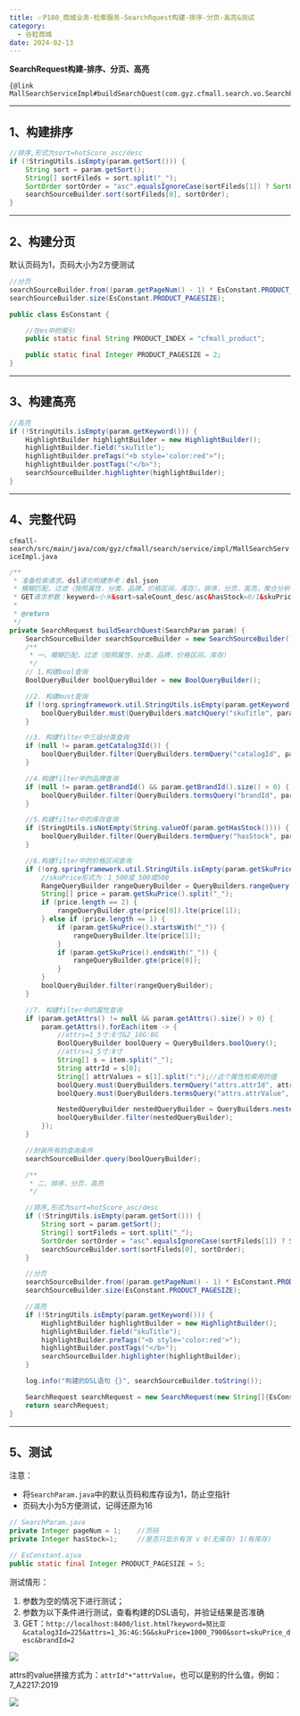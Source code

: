 ```yaml
---
title: ✅P180_商城业务-检索服务-SearchRquest构建-排序-分页-高亮&测试
category:
  - 谷粒商城
date: 2024-02-13
---
```


<!-- more -->

**SearchRequest构建-排序、分页、高亮**

```
{@link MallSearchServiceImpl#buildSearchQuest(com.gyz.cfmall.search.vo.SearchParam)}
```

---

## 1、构建排序

```java
//排序,形式为sort=hotScore_asc/desc
if (!StringUtils.isEmpty(param.getSort())) {
    String sort = param.getSort();
    String[] sortFileds = sort.split("_");
    SortOrder sortOrder = "asc".equalsIgnoreCase(sortFileds[1]) ? SortOrder.ASC : SortOrder.DESC;
    searchSourceBuilder.sort(sortFileds[0], sortOrder);
}
```

---

## 2、构建分页

默认页码为1，页码大小为2方便测试

```java
//分页
searchSourceBuilder.from((param.getPageNum() - 1) * EsConstant.PRODUCT_PAGESIZE);
searchSourceBuilder.size(EsConstant.PRODUCT_PAGESIZE);
```

```java
public class EsConstant {

    //在es中的索引
    public static final String PRODUCT_INDEX = "cfmall_product";

    public static final Integer PRODUCT_PAGESIZE = 2;
}
```

---

## 3、构建高亮

```java
//高亮
if (!StringUtils.isEmpty(param.getKeyword())) {
    HighlightBuilder highlightBuilder = new HighlightBuilder();
    highlightBuilder.field("skuTitle");
    highlightBuilder.preTags("<b style='color:red'>");
    highlightBuilder.postTags("</b>");
    searchSourceBuilder.highlighter(highlightBuilder);
}
```

---

## 4、完整代码

`cfmall-search/src/main/java/com/gyz/cfmall/search/service/impl/MallSearchServiceImpl.java`

```java
/**
 * 准备检索请求。dsl语句构建参考：dsl.json
 * 模糊匹配，过滤（按照属性，分类，品牌，价格区间，库存），排序，分页，高亮，聚合分析
 * GET请求参数：keyword=小米&sort=saleCount_desc/asc&hasStock=0/1&skuPrice=400_1900&brandId=1&catalog3Id=1&attrs=1_3G:4G:5G&attrs=2_骁龙845&attrs=4_高清屏
 *
 * @return
 */
private SearchRequest buildSearchQuest(SearchParam param) {
    SearchSourceBuilder searchSourceBuilder = new SearchSourceBuilder();
    /**
     * 一、模糊匹配，过滤（按照属性，分类，品牌，价格区间，库存）
     */
    // 1.构建bool查询
    BoolQueryBuilder boolQueryBuilder = new BoolQueryBuilder();

    //2. 构建must查询
    if (!org.springframework.util.StringUtils.isEmpty(param.getKeyword())) {
        boolQueryBuilder.must(QueryBuilders.matchQuery("skuTitle", param.getKeyword()));
    }

    //3. 构建filter中三级分类查询
    if (null != param.getCatalog3Id()) {
        boolQueryBuilder.filter(QueryBuilders.termQuery("catalogId", param.getCatalog3Id()));
    }

    //4.构建filter中的品牌查询
    if (null != param.getBrandId() && param.getBrandId().size() > 0) {
        boolQueryBuilder.filter(QueryBuilders.termsQuery("brandId", param.getBrandId()));
    }

    //5.构建filter中的库存查询
    if (StringUtils.isNotEmpty(String.valueOf(param.getHasStock()))) {
        boolQueryBuilder.filter(QueryBuilders.termQuery("hasStock", param.getHasStock() == 1 ? true : false));
    }

    //6.构建filter中的价格区间查询
    if (!org.springframework.util.StringUtils.isEmpty(param.getSkuPrice())) {
        //skuPrice形式为：1_500或_500或500_
        RangeQueryBuilder rangeQueryBuilder = QueryBuilders.rangeQuery("skuPrice");
        String[] price = param.getSkuPrice().split("_");
        if (price.length == 2) {
            rangeQueryBuilder.gte(price[0]).lte(price[1]);
        } else if (price.length == 1) {
            if (param.getSkuPrice().startsWith("_")) {
                rangeQueryBuilder.lte(price[1]);
            }
            if (param.getSkuPrice().endsWith("_")) {
                rangeQueryBuilder.gte(price[0]);
            }
        }
        boolQueryBuilder.filter(rangeQueryBuilder);
    }

    //7. 构建filter中的属性查询
    if (param.getAttrs() != null && param.getAttrs().size() > 0) {
        param.getAttrs().forEach(item -> {
            //attrs=1_5寸:8寸&2_16G:8G
            BoolQueryBuilder boolQuery = QueryBuilders.boolQuery();
            //attrs=1_5寸:8寸
            String[] s = item.split("_");
            String attrId = s[0];
            String[] attrValues = s[1].split(":");//这个属性检索用的值
            boolQuery.must(QueryBuilders.termQuery("attrs.attrId", attrId));
            boolQuery.must(QueryBuilders.termsQuery("attrs.attrValue", attrValues));

            NestedQueryBuilder nestedQueryBuilder = QueryBuilders.nestedQuery("attrs", boolQuery, ScoreMode.None);
            boolQueryBuilder.filter(nestedQueryBuilder);
        });
    }

    //封装所有的查询条件
    searchSourceBuilder.query(boolQueryBuilder);

    /**
     * 二、排序，分页，高亮
     */

    //排序,形式为sort=hotScore_asc/desc
    if (!StringUtils.isEmpty(param.getSort())) {
        String sort = param.getSort();
        String[] sortFileds = sort.split("_");
        SortOrder sortOrder = "asc".equalsIgnoreCase(sortFileds[1]) ? SortOrder.ASC : SortOrder.DESC;
        searchSourceBuilder.sort(sortFileds[0], sortOrder);
    }

    //分页
    searchSourceBuilder.from((param.getPageNum() - 1) * EsConstant.PRODUCT_PAGESIZE);
    searchSourceBuilder.size(EsConstant.PRODUCT_PAGESIZE);

    //高亮
    if (!StringUtils.isEmpty(param.getKeyword())) {
        HighlightBuilder highlightBuilder = new HighlightBuilder();
        highlightBuilder.field("skuTitle");
        highlightBuilder.preTags("<b style='color:red'>");
        highlightBuilder.postTags("</b>");
        searchSourceBuilder.highlighter(highlightBuilder);
    }

    log.info("构建的DSL语句 {}", searchSourceBuilder.toString());

    SearchRequest searchRequest = new SearchRequest(new String[]{EsConstant.PRODUCT_INDEX}, searchSourceBuilder);
    return searchRequest;
}
```

---

## 5、测试

注意：

- 将`SearchParam.java`中的默认页码和库存设为1，防止空指针
- 页码大小为5方便测试，记得还原为16

```java
// SearchParam.java
private Integer pageNum = 1; 	//页码
private Integer hasStock=1;     //是否只显示有货 v 0(无库存) 1(有库存)

// EsConstant.ajva
public static final Integer PRODUCT_PAGESIZE = 5;
```

测试情形：

1. 参数为空的情况下进行测试；
2. 参数为以下条件进行测试，查看构建的DSL语句，并验证结果是否准确
3. GET：`http://localhost:8400/list.html?keyword=努比亚&catalog3Id=225&attrs=1_3G:4G:5G&skuPrice=1000_7900&sort=skuPrice_desc&brandId=2`

![](https://cfmall-hello.oss-cn-beijing.aliyuncs.com/img/202312/4a44cbfb17eb38d4e36e71963e4c955f.png#id=GDZc0&originHeight=639&originWidth=1217&originalType=binary&ratio=1&rotation=0&showTitle=false&status=done&style=none&title=)

attrs的value拼接方式为：`attrId"+"attrValue`，也可以是别的什么值，例如：7_A2217:2019

![](https://cfmall-hello.oss-cn-beijing.aliyuncs.com/img/202312/88cfebe7f88206d876667dd4f0421c38.png#id=JuTVj&originHeight=903&originWidth=1920&originalType=binary&ratio=1&rotation=0&showTitle=false&status=done&style=none&title=)
